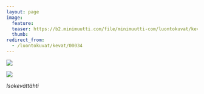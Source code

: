 ```yaml
---
layout: page
image:
  feature:
  teaser: https://b2.minimuutti.com/file/minimuutti-com/luontokuvat/kev%C3%A4t/DS14203-245px.jpg
  thumb:
redirect_from:
  - /luontokuvat/kevat/00034
---
```


![](https://b2.minimuutti.com/file/minimuutti-com/luontokuvat/kev%C3%A4t/DS14203-800px.jpg)

![](https://b2.minimuutti.com/file/minimuutti-com/luontokuvat/kev%C3%A4t/DS14205-800px.jpg)

*Isokevättähti*
